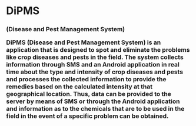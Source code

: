 <h1>DiPMS
<h3>(Disease and Pest Management System)

DiPMS (Disease and Pest Management System) is an application that is designed to spot and eliminate the problems like crop diseases and pests in the field.
The system collects information through SMS and an Android application in real time about the type and intensity of crop diseases and pests and processes the collected information to provide the remedies based on the calculated intensity at that geographical location.
Thus, data can be provided to the server by means of SMS or through the Android application and information as to the chemicals that are to be used in the field in the event of a specific problem can be obtained.

